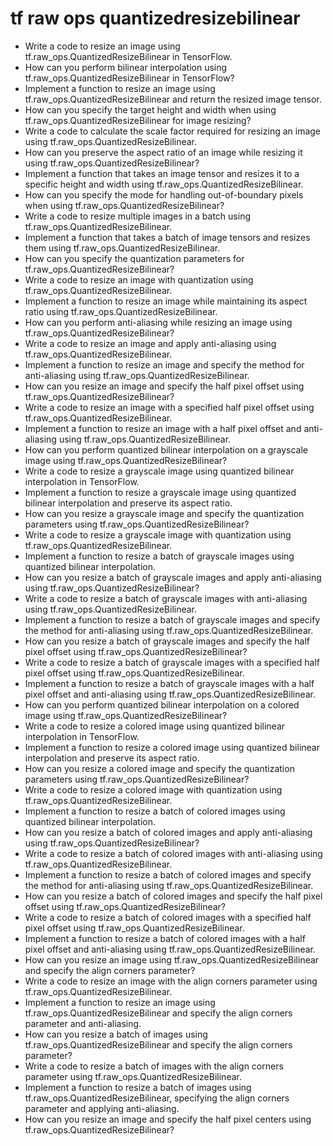 # tf raw ops quantizedresizebilinear

- Write a code to resize an image using tf.raw_ops.QuantizedResizeBilinear in TensorFlow.
- How can you perform bilinear interpolation using tf.raw_ops.QuantizedResizeBilinear in TensorFlow?
- Implement a function to resize an image using tf.raw_ops.QuantizedResizeBilinear and return the resized image tensor.
- How can you specify the target height and width when using tf.raw_ops.QuantizedResizeBilinear for image resizing?
- Write a code to calculate the scale factor required for resizing an image using tf.raw_ops.QuantizedResizeBilinear.
- How can you preserve the aspect ratio of an image while resizing it using tf.raw_ops.QuantizedResizeBilinear?
- Implement a function that takes an image tensor and resizes it to a specific height and width using tf.raw_ops.QuantizedResizeBilinear.
- How can you specify the mode for handling out-of-boundary pixels when using tf.raw_ops.QuantizedResizeBilinear?
- Write a code to resize multiple images in a batch using tf.raw_ops.QuantizedResizeBilinear.
- Implement a function that takes a batch of image tensors and resizes them using tf.raw_ops.QuantizedResizeBilinear.
- How can you specify the quantization parameters for tf.raw_ops.QuantizedResizeBilinear?
- Write a code to resize an image with quantization using tf.raw_ops.QuantizedResizeBilinear.
- Implement a function to resize an image while maintaining its aspect ratio using tf.raw_ops.QuantizedResizeBilinear.
- How can you perform anti-aliasing while resizing an image using tf.raw_ops.QuantizedResizeBilinear?
- Write a code to resize an image and apply anti-aliasing using tf.raw_ops.QuantizedResizeBilinear.
- Implement a function to resize an image and specify the method for anti-aliasing using tf.raw_ops.QuantizedResizeBilinear.
- How can you resize an image and specify the half pixel offset using tf.raw_ops.QuantizedResizeBilinear?
- Write a code to resize an image with a specified half pixel offset using tf.raw_ops.QuantizedResizeBilinear.
- Implement a function to resize an image with a half pixel offset and anti-aliasing using tf.raw_ops.QuantizedResizeBilinear.
- How can you perform quantized bilinear interpolation on a grayscale image using tf.raw_ops.QuantizedResizeBilinear?
- Write a code to resize a grayscale image using quantized bilinear interpolation in TensorFlow.
- Implement a function to resize a grayscale image using quantized bilinear interpolation and preserve its aspect ratio.
- How can you resize a grayscale image and specify the quantization parameters using tf.raw_ops.QuantizedResizeBilinear?
- Write a code to resize a grayscale image with quantization using tf.raw_ops.QuantizedResizeBilinear.
- Implement a function to resize a batch of grayscale images using quantized bilinear interpolation.
- How can you resize a batch of grayscale images and apply anti-aliasing using tf.raw_ops.QuantizedResizeBilinear?
- Write a code to resize a batch of grayscale images with anti-aliasing using tf.raw_ops.QuantizedResizeBilinear.
- Implement a function to resize a batch of grayscale images and specify the method for anti-aliasing using tf.raw_ops.QuantizedResizeBilinear.
- How can you resize a batch of grayscale images and specify the half pixel offset using tf.raw_ops.QuantizedResizeBilinear?
- Write a code to resize a batch of grayscale images with a specified half pixel offset using tf.raw_ops.QuantizedResizeBilinear.
- Implement a function to resize a batch of grayscale images with a half pixel offset and anti-aliasing using tf.raw_ops.QuantizedResizeBilinear.
- How can you perform quantized bilinear interpolation on a colored image using tf.raw_ops.QuantizedResizeBilinear?
- Write a code to resize a colored image using quantized bilinear interpolation in TensorFlow.
- Implement a function to resize a colored image using quantized bilinear interpolation and preserve its aspect ratio.
- How can you resize a colored image and specify the quantization parameters using tf.raw_ops.QuantizedResizeBilinear?
- Write a code to resize a colored image with quantization using tf.raw_ops.QuantizedResizeBilinear.
- Implement a function to resize a batch of colored images using quantized bilinear interpolation.
- How can you resize a batch of colored images and apply anti-aliasing using tf.raw_ops.QuantizedResizeBilinear?
- Write a code to resize a batch of colored images with anti-aliasing using tf.raw_ops.QuantizedResizeBilinear.
- Implement a function to resize a batch of colored images and specify the method for anti-aliasing using tf.raw_ops.QuantizedResizeBilinear.
- How can you resize a batch of colored images and specify the half pixel offset using tf.raw_ops.QuantizedResizeBilinear?
- Write a code to resize a batch of colored images with a specified half pixel offset using tf.raw_ops.QuantizedResizeBilinear.
- Implement a function to resize a batch of colored images with a half pixel offset and anti-aliasing using tf.raw_ops.QuantizedResizeBilinear.
- How can you resize an image using tf.raw_ops.QuantizedResizeBilinear and specify the align corners parameter?
- Write a code to resize an image with the align corners parameter using tf.raw_ops.QuantizedResizeBilinear.
- Implement a function to resize an image using tf.raw_ops.QuantizedResizeBilinear and specify the align corners parameter and anti-aliasing.
- How can you resize a batch of images using tf.raw_ops.QuantizedResizeBilinear and specify the align corners parameter?
- Write a code to resize a batch of images with the align corners parameter using tf.raw_ops.QuantizedResizeBilinear.
- Implement a function to resize a batch of images using tf.raw_ops.QuantizedResizeBilinear, specifying the align corners parameter and applying anti-aliasing.
- How can you resize an image and specify the half pixel centers using tf.raw_ops.QuantizedResizeBilinear?